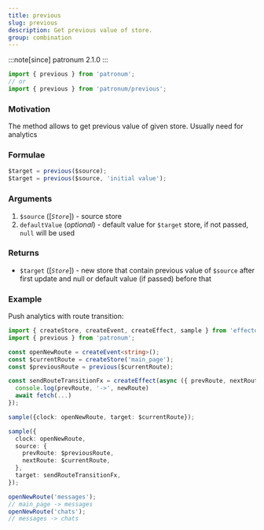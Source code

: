 ```yaml
---
title: previous
slug: previous
description: Get previous value of store.
group: combination
---
```


:::note[since]
patronum 2.1.0
:::

```ts
import { previous } from 'patronum';
// or
import { previous } from 'patronum/previous';
```

### Motivation

The method allows to get previous value of given store. Usually need for analytics

### Formulae

```ts
$target = previous($source);
$target = previous($source, 'initial value');
```

### Arguments

1. `$source` ([_`Store`_]) - source store
2. `defaultValue` (_optional_) - default value for `$target` store, if not passed, `null` will be used

### Returns

- `$target` ([_`Store`_]) - new store that contain previous value of `$source` after first update and null or default value (if passed) before that

### Example

Push analytics with route transition:

```ts
import { createStore, createEvent, createEffect, sample } from 'effector';
import { previous } from 'patronum';

const openNewRoute = createEvent<string>();
const $currentRoute = createStore('main_page');
const $previousRoute = previous($currentRoute);

const sendRouteTransitionFx = createEffect(async ({ prevRoute, nextRoute }) => {
  console.log(prevRoute, '->', newRoute)
  await fetch(...)
});

sample({clock: openNewRoute, target: $currentRoute});

sample({
  clock: openNewRoute,
  source: {
    prevRoute: $previousRoute,
    nextRoute: $currentRoute,
  },
  target: sendRouteTransitionFx,
});

openNewRoute('messages');
// main_page -> messages
openNewRoute('chats');
// messages -> chats
```

